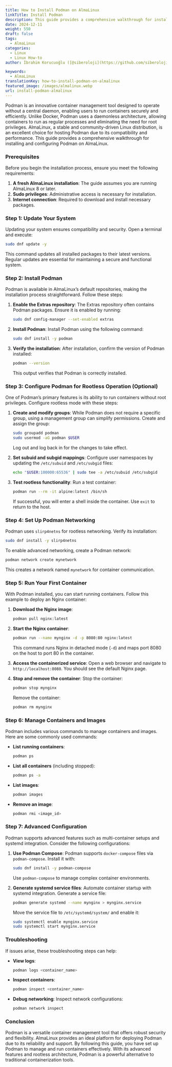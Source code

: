 ```yaml
---
title: How to Install Podman on AlmaLinux
linkTitle: Install Podman
description: This guide provides a comprehensive walkthrough for installing and configuring Podman on AlmaLinux.
date: 2024-12-11
weight: 550
draft: false
tags:
  - AlmaLinux
categories:
  - Linux
  - Linux How-to
author: İbrahim Korucuoğlu ([@siberoloji](https://github.com/siberoloji))

keywords:
  - AlmaLinux
translationKey: how-to-install-podman-on-almalinux
featured_image: /images/almalinux.webp
url: install-podman-almalinux
---
```

Podman is an innovative container management tool designed to operate without a central daemon, enabling users to run containers securely and efficiently. Unlike Docker, Podman uses a daemonless architecture, allowing containers to run as regular processes and eliminating the need for root privileges. AlmaLinux, a stable and community-driven Linux distribution, is an excellent choice for hosting Podman due to its compatibility and performance. This guide provides a comprehensive walkthrough for installing and configuring Podman on AlmaLinux.

### Prerequisites

Before you begin the installation process, ensure you meet the following requirements:

1. **A fresh AlmaLinux installation**: The guide assumes you are running AlmaLinux 8 or later.
2. **Sudo privileges**: Administrative access is necessary for installation.
3. **Internet connection**: Required to download and install necessary packages.

### Step 1: Update Your System

Updating your system ensures compatibility and security. Open a terminal and execute:

```bash
sudo dnf update -y
```

This command updates all installed packages to their latest versions. Regular updates are essential for maintaining a secure and functional system.

### Step 2: Install Podman

Podman is available in AlmaLinux’s default repositories, making the installation process straightforward. Follow these steps:

1. **Enable the Extras repository**:
   The Extras repository often contains Podman packages. Ensure it is enabled by running:

   ```bash
   sudo dnf config-manager --set-enabled extras
   ```

2. **Install Podman**:
   Install Podman using the following command:

   ```bash
   sudo dnf install -y podman
   ```

3. **Verify the installation**:
   After installation, confirm the version of Podman installed:

   ```bash
   podman --version
   ```

   This output verifies that Podman is correctly installed.

### Step 3: Configure Podman for Rootless Operation (Optional)

One of Podman’s primary features is its ability to run containers without root privileges. Configure rootless mode with these steps:

1. **Create and modify groups**:
   While Podman does not require a specific group, using a management group can simplify permissions. Create and assign the group:

   ```bash
   sudo groupadd podman
   sudo usermod -aG podman $USER
   ```

   Log out and log back in for the changes to take effect.

2. **Set subuid and subgid mappings**:
   Configure user namespaces by updating the `/etc/subuid` and `/etc/subgid` files:

   ```bash
   echo "$USER:100000:65536" | sudo tee -a /etc/subuid /etc/subgid
   ```

3. **Test rootless functionality**:
   Run a test container:

   ```bash
   podman run --rm -it alpine:latest /bin/sh
   ```

   If successful, you will enter a shell inside the container. Use `exit` to return to the host.

### Step 4: Set Up Podman Networking

Podman uses `slirp4netns` for rootless networking. Verify its installation:

```bash
sudo dnf install -y slirp4netns
```

To enable advanced networking, create a Podman network:

```bash
podman network create mynetwork
```

This creates a network named `mynetwork` for container communication.

### Step 5: Run Your First Container

With Podman installed, you can start running containers. Follow this example to deploy an Nginx container:

1. **Download the Nginx image**:

   ```bash
   podman pull nginx:latest
   ```

2. **Start the Nginx container**:

   ```bash
   podman run --name mynginx -d -p 8080:80 nginx:latest
   ```

   This command runs Nginx in detached mode (`-d`) and maps port 8080 on the host to port 80 in the container.

3. **Access the containerized service**:
   Open a web browser and navigate to `http://localhost:8080`. You should see the default Nginx page.

4. **Stop and remove the container**:
   Stop the container:

   ```bash
   podman stop mynginx
   ```

   Remove the container:

   ```bash
   podman rm mynginx
   ```

### Step 6: Manage Containers and Images

Podman includes various commands to manage containers and images. Here are some commonly used commands:

- **List running containers**:

  ```bash
  podman ps
  ```

- **List all containers** (including stopped):

  ```bash
  podman ps -a
  ```

- **List images**:

  ```bash
  podman images
  ```

- **Remove an image**:

  ```bash
  podman rmi <image_id>
  ```

### Step 7: Advanced Configuration

Podman supports advanced features such as multi-container setups and systemd integration. Consider the following configurations:

1. **Use Podman Compose**:
   Podman supports `docker-compose` files via `podman-compose`. Install it with:

   ```bash
   sudo dnf install -y podman-compose
   ```

   Use `podman-compose` to manage complex container environments.

2. **Generate systemd service files**:
   Automate container startup with systemd integration. Generate a service file:

   ```bash
   podman generate systemd --name mynginx > mynginx.service
   ```

   Move the service file to `/etc/systemd/system/` and enable it:

   ```bash
   sudo systemctl enable mynginx.service
   sudo systemctl start mynginx.service
   ```

### Troubleshooting

If issues arise, these troubleshooting steps can help:

- **View logs**:

  ```bash
  podman logs <container_name>
  ```

- **Inspect containers**:

  ```bash
  podman inspect <container_name>
  ```

- **Debug networking**:
  Inspect network configurations:

  ```bash
  podman network inspect
  ```

### Conclusion

Podman is a versatile container management tool that offers robust security and flexibility. AlmaLinux provides an ideal platform for deploying Podman due to its reliability and support. By following this guide, you have set up Podman to manage and run containers effectively. With its advanced features and rootless architecture, Podman is a powerful alternative to traditional containerization tools.
